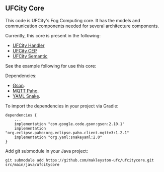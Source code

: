 ## UFCity Core

This code is UFCity's Fog Computing core. It has the models and communication components needed for several architecture components.

Currently, this core is present in the following:
* [UFCity Handler](https://github.com/makleyston-ufc/ufcity-fog-handler)
* [UFCity CEP](https://github.com/makleyston-ufc/ufcity-fog-cep)
* [UFCity Semantic](https://github.com/makleyston-ufc/ufcity-fog-semantic)

See the example following for use this core:

Dependencies:
* [Gson](https://github.com/google/gson).
* [MQTT Paho](https://www.eclipse.org/paho/).
* [YAML Snake](https://bitbucket.org/snakeyaml/snakeyaml/src/master/).

To import the dependencies in your project via Gradle: 
```
dependencies {
    ...
    implementation "com.google.code.gson:gson:2.10.1"
    implementation "org.eclipse.paho:org.eclipse.paho.client.mqttv3:1.2.1"
    implementation "org.yaml:snakeyaml:2.0"
}
```

Add git submodule in your Java project:
```
git submodule add https://github.com/makleyston-ufc/ufcitycore.git src/main/java/ufcitycore
```